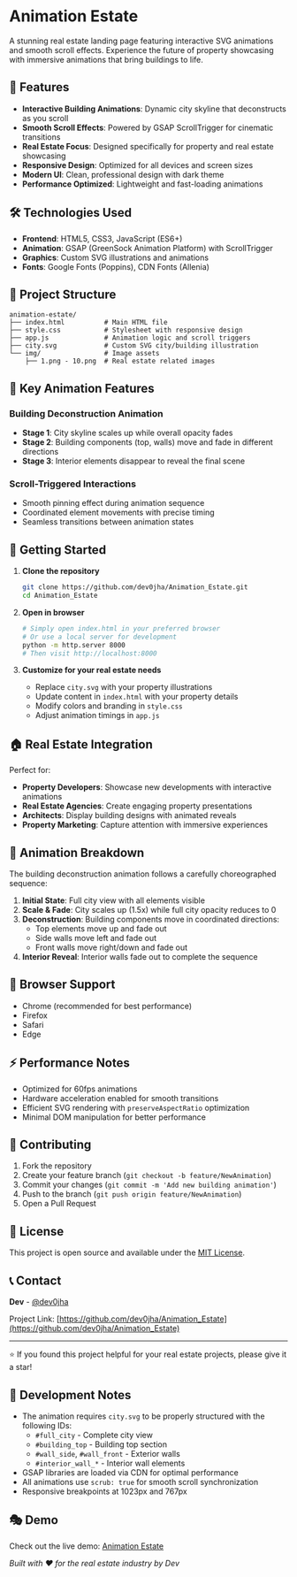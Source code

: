 # Animation Estate

A stunning real estate landing page featuring interactive SVG animations and smooth scroll effects. Experience the future of property showcasing with immersive animations that bring buildings to life.


## 🏢 Features

- **Interactive Building Animations**: Dynamic city skyline that deconstructs as you scroll
- **Smooth Scroll Effects**: Powered by GSAP ScrollTrigger for cinematic transitions
- **Real Estate Focus**: Designed specifically for property and real estate showcasing
- **Responsive Design**: Optimized for all devices and screen sizes
- **Modern UI**: Clean, professional design with dark theme
- **Performance Optimized**: Lightweight and fast-loading animations

## 🛠️ Technologies Used

- **Frontend**: HTML5, CSS3, JavaScript (ES6+)
- **Animation**: GSAP (GreenSock Animation Platform) with ScrollTrigger
- **Graphics**: Custom SVG illustrations and animations
- **Fonts**: Google Fonts (Poppins), CDN Fonts (Allenia)

## 📁 Project Structure

```
animation-estate/
├── index.html          # Main HTML file
├── style.css           # Stylesheet with responsive design
├── app.js              # Animation logic and scroll triggers
├── city.svg            # Custom SVG city/building illustration
└── img/                # Image assets
    ├── 1.png - 10.png  # Real estate related images
```

## 🎨 Key Animation Features

### Building Deconstruction Animation
- **Stage 1**: City skyline scales up while overall opacity fades
- **Stage 2**: Building components (top, walls) move and fade in different directions
- **Stage 3**: Interior elements disappear to reveal the final scene

### Scroll-Triggered Interactions
- Smooth pinning effect during animation sequence
- Coordinated element movements with precise timing
- Seamless transitions between animation states

## 🚀 Getting Started

1. **Clone the repository**
   ```bash
   git clone https://github.com/dev0jha/Animation_Estate.git
   cd Animation_Estate
   ```

2. **Open in browser**
   ```bash
   # Simply open index.html in your preferred browser
   # Or use a local server for development
   python -m http.server 8000
   # Then visit http://localhost:8000
   ```

3. **Customize for your real estate needs**
   - Replace `city.svg` with your property illustrations
   - Update content in `index.html` with your property details
   - Modify colors and branding in `style.css`
   - Adjust animation timings in `app.js`

## 🏠 Real Estate Integration

Perfect for:
- **Property Developers**: Showcase new developments with interactive animations
- **Real Estate Agencies**: Create engaging property presentations
- **Architects**: Display building designs with animated reveals
- **Property Marketing**: Capture attention with immersive experiences

## 🎯 Animation Breakdown

The building deconstruction animation follows a carefully choreographed sequence:

1. **Initial State**: Full city view with all elements visible
2. **Scale & Fade**: City scales up (1.5x) while full city opacity reduces to 0
3. **Deconstruction**: Building components move in coordinated directions:
   - Top elements move up and fade out
   - Side walls move left and fade out
   - Front walls move right/down and fade out
4. **Interior Reveal**: Interior walls fade out to complete the sequence

## 📱 Browser Support

- Chrome (recommended for best performance)
- Firefox
- Safari
- Edge

## ⚡ Performance Notes

- Optimized for 60fps animations
- Hardware acceleration enabled for smooth transitions
- Efficient SVG rendering with `preserveAspectRatio` optimization
- Minimal DOM manipulation for better performance

## 🤝 Contributing

1. Fork the repository
2. Create your feature branch (`git checkout -b feature/NewAnimation`)
3. Commit your changes (`git commit -m 'Add new building animation'`)
4. Push to the branch (`git push origin feature/NewAnimation`)
5. Open a Pull Request

## 📄 License

This project is open source and available under the [MIT License](LICENSE).

## 📞 Contact

**Dev** - [@dev0jha](https://github.com/dev0jha)

Project Link: [https://github.com/dev0jha/Animation_Estate](https://github.com/dev0jha/Animation_Estate)

---

⭐ If you found this project helpful for your real estate projects, please give it a star!

## 🔧 Development Notes

- The animation requires `city.svg` to be properly structured with the following IDs:
  - `#full_city` - Complete city view
  - `#building_top` - Building top section
  - `#wall_side`, `#wall_front` - Exterior walls
  - `#interior_wall_*` - Interior wall elements
- GSAP libraries are loaded via CDN for optimal performance
- All animations use `scrub: true` for smooth scroll synchronization
- Responsive breakpoints at 1023px and 767px

## 🎭 Demo

Check out the live demo: [Animation Estate](https://dev0jha.github.io/Animation_Estate)

*Built with ❤️ for the real estate industry by Dev*
